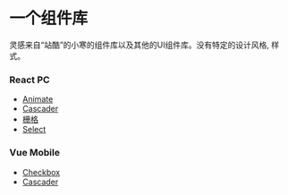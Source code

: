 # 一个组件库

灵感来自“站酷”的小寒的组件库以及其他的UI组件库。没有特定的设计风格, 样式。

### React PC

- [Animate](https://github.com/BengBu-YueZhang/Beyond/tree/master/react-beyond/src/components/Animate)
- [Cascader](https://github.com/BengBu-YueZhang/Beyond/tree/master/react-beyond/src/components/Cascader)
- [栅格](https://github.com/BengBu-YueZhang/Beyond/tree/master/react-beyond/src/components/RowCol)
- [Select](https://github.com/BengBu-YueZhang/Beyond/tree/master/react-beyond/src/components/Select)

### Vue Mobile

- [Checkbox]()
- [Cascader]()